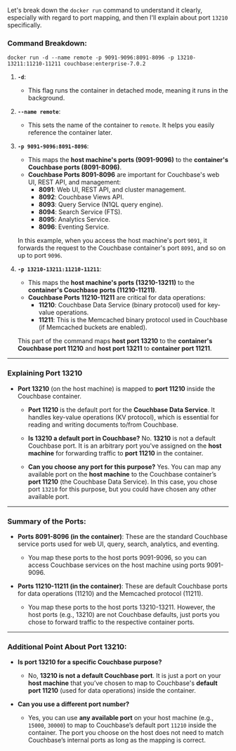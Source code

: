 Let's break down the `docker run` command to understand it clearly, especially with regard to port mapping, and then I'll explain about port `13210` specifically.

### **Command Breakdown:**
```
docker run -d --name remote -p 9091-9096:8091-8096 -p 13210-13211:11210-11211 couchbase:enterprise-7.0.2
```

1. **`-d`**: 
   - This flag runs the container in detached mode, meaning it runs in the background.
   
2. **`--name remote`**: 
   - This sets the name of the container to `remote`. It helps you easily reference the container later.

3. **`-p 9091-9096:8091-8096`**: 
   - This maps the **host machine's ports (9091-9096)** to the **container's Couchbase ports (8091-8096)**.
   - **Couchbase Ports 8091-8096** are important for Couchbase's web UI, REST API, and management:
     - **8091**: Web UI, REST API, and cluster management.
     - **8092**: Couchbase Views API.
     - **8093**: Query Service (N1QL query engine).
     - **8094**: Search Service (FTS).
     - **8095**: Analytics Service.
     - **8096**: Eventing Service.
   
   In this example, when you access the host machine's port `9091`, it forwards the request to the Couchbase container's port `8091`, and so on up to port `9096`.

4. **`-p 13210-13211:11210-11211`**: 
   - This maps the **host machine's ports (13210-13211)** to the **container's Couchbase ports (11210-11211)**.
   - **Couchbase Ports 11210-11211** are critical for data operations:
     - **11210**: Couchbase Data Service (binary protocol) used for key-value operations.
     - **11211**: This is the Memcached binary protocol used in Couchbase (if Memcached buckets are enabled).

   This part of the command maps **host port 13210** to the **container's Couchbase port 11210** and **host port 13211** to **container port 11211**.

---

### **Explaining Port 13210**
- **Port 13210** (on the host machine) is mapped to **port 11210** inside the Couchbase container. 
  - **Port 11210** is the default port for the **Couchbase Data Service**. It handles key-value operations (KV protocol), which is essential for reading and writing documents to/from Couchbase.
  
  - **Is 13210 a default port in Couchbase?** No. **13210** is not a default Couchbase port. It is an arbitrary port you've assigned on the **host machine** for forwarding traffic to **port 11210** in the container.
  
  - **Can you choose any port for this purpose?** Yes. You can map any available port on the **host machine** to the Couchbase container’s **port 11210** (the Couchbase Data Service). In this case, you chose port `13210` for this purpose, but you could have chosen any other available port.

---

### **Summary of the Ports:**

- **Ports 8091-8096 (in the container)**: These are the standard Couchbase service ports used for web UI, query, search, analytics, and eventing.
  - You map these ports to the host ports 9091-9096, so you can access Couchbase services on the host machine using ports 9091-9096.
  
- **Ports 11210-11211 (in the container)**: These are default Couchbase ports for data operations (11210) and the Memcached protocol (11211).
  - You map these ports to the host ports 13210-13211. However, the host ports (e.g., 13210) are not Couchbase defaults, just ports you chose to forward traffic to the respective container ports.

---

### **Additional Point About Port 13210:**
- **Is port 13210 for a specific Couchbase purpose?**
  - No, **13210 is not a default Couchbase port**. It is just a port on your **host machine** that you’ve chosen to map to Couchbase's **default port 11210** (used for data operations) inside the container.
  
- **Can you use a different port number?**
  - Yes, you can use **any available port** on your host machine (e.g., `15000`, `30000`) to map to Couchbase’s default port `11210` inside the container. The port you choose on the host does not need to match Couchbase’s internal ports as long as the mapping is correct.